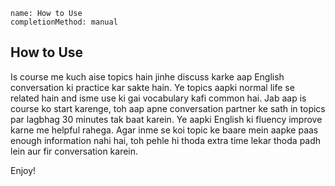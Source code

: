 ```ngMeta
name: How to Use
completionMethod: manual
```

## How to Use

Is course me kuch aise topics hain jinhe discuss karke aap English conversation ki practice kar sakte hain. Ye topics aapki normal life se related hain and isme use ki gai vocabulary kafi common hai. Jab aap is course ko start karenge, toh aap apne conversation partner ke sath in topics par lagbhag 30 minutes tak baat karein. Ye aapki English ki fluency improve karne me helpful rahega. Agar inme se koi topic ke baare mein aapke paas enough information nahi hai, toh pehle hi thoda extra time lekar thoda padh lein aur fir conversation karein.

Enjoy!

